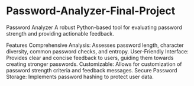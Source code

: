 # Password-Analyzer-Final-Project
Password Analyzer
A robust Python-based tool for evaluating password strength and providing actionable feedback.

Features
Comprehensive Analysis: Assesses password length, character diversity, common password checks, and entropy.
User-Friendly Interface: Provides clear and concise feedback to users, guiding them towards creating stronger passwords.
Customizable: Allows for customization of password strength criteria and feedback messages.
Secure Password Storage: Implements password hashing to protect user data.
